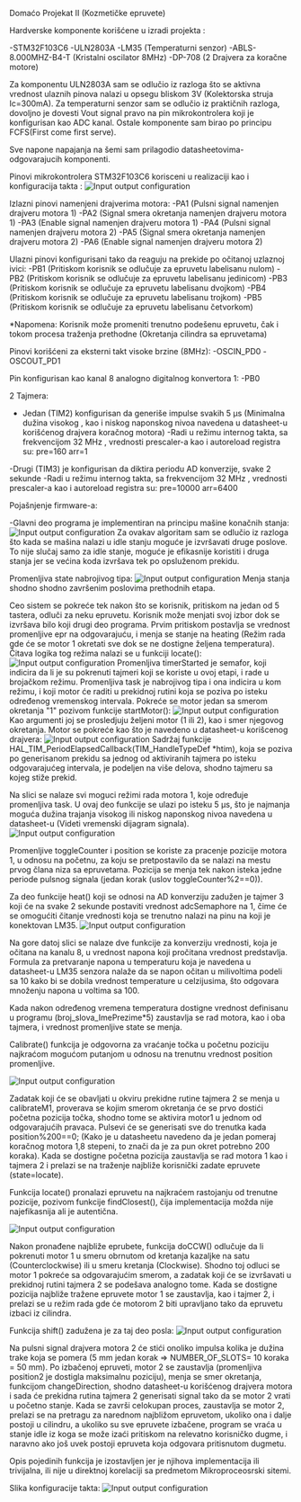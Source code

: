 Domaćo Projekat II (Kozmetičke epruvete)


Hardverske komponente korišćene u izradi projekta :

-STM32F103C6
-ULN2803A
-LM35 (Temperaturni senzor)
-ABLS-8.000MHZ-B4-T (Kristalni oscilator 8MHz)
-DP-708 (2 Drajvera za koračne motore)

Za komponentu ULN2803A sam se odlučio iz razloga što se aktivna vrednost ulaznih pinova nalazi u opsegu bliskom 3V (Kolektorska struja Ic=300mA). Za temperaturni senzor sam se odlučio iz praktičnih razloga, dovoljno je dovesti Vout signal pravo na pin mikrokontrolera koji je konfigurisan kao ADC kanal. Ostale komponente sam birao po principu FCFS(First come first serve). 

Sve napone napajanja na šemi sam prilagodio datasheetovima-odgovarajucih komponenti. 



Pinovi mikrokontrolera STM32F103C6 korisceni u realizaciji kao i konfiguracija takta :
![Input output configuration](/Images/IOC.PNG)

Izlazni pinovi namenjeni drajverima motora:
-PA1  (Pulsni signal namenjen drajveru motora 1)
-PA2  (Signal smera okretanja namenjen drajveru motora 1)
-PA3  (Enable signal namenjen drajveru motora 1)
-PA4  (Pulsni signal namenjen drajveru motora 2)
-PA5  (Signal smera okretanja namenjen drajveru motora 2)
-PA6  (Enable signal namenjen drajveru motora 2)

Ulazni pinovi konfigurisani tako da reaguju na prekide po očitanoj uzlaznoj ivici:
-PB1 (Pritiskom korisnik se odlučuje za epruvetu labelisanu nulom)
-PB2 (Pritiskom korisnik se odlučuje za epruvetu labelisanu jedinicom)
-PB3 (Pritiskom korisnik se odlučuje za epruvetu labelisanu dvojkom)
-PB4 (Pritiskom korisnik se odlučuje za epruvetu labelisanu trojkom)
-PB5 (Pritiskom korisnik se odlučuje za epruvetu labelisanu četvorkom)

*Napomena: Korisnik može promeniti trenutno podešenu epruvetu, čak i tokom procesa traženja prethodne (Okretanja cilindra sa epruvetama)


Pinovi korišćeni za eksterni takt visoke brzine (8MHz):
-OSCIN_PD0
-OSCOUT_PD1

Pin konfigurisan kao kanal 8 analogno digitalnog konvertora 1:
-PB0

2 Tajmera:
- Jedan (TIM2) konfigurisan da generiše impulse svakih 5 μs (Minimalna dužina visokog , kao i niskog naponskog nivoa navedena u datasheet-u korišćenog drajvera koračnog motora)
-Radi u režimu internog takta, sa frekvencijom 32 MHz , vrednosti prescaler-a kao i autoreload registra su:
    pre=160
    arr=1

-Drugi (TIM3) je konfigurisan da diktira periodu AD konverzije, svake 2 sekunde
-Radi u režimu internog takta, sa frekvencijom 32 MHz , vrednosti prescaler-a kao i autoreload registra su:
    pre=10000
    arr=6400



Pojašnjenje firmware-a:

-Glavni deo programa je implementiran na principu mašine konačnih stanja:
![Input output configuration](/Images/FSM.PNG)
Za ovakav algoritam sam se odlučio iz razloga što kada se mašina nalazi u idle stanju moguće je izvršavati druge poslove. To nije slučaj samo za idle stanje, moguće je efikasnije koristiti i druga stanja jer se većina koda izvršava tek po opsluženom prekidu. 

Promenljiva state nabrojivog tipa:
![Input output configuration](/Images/Estate.PNG)
Menja stanja shodno shodno završenim poslovima prethodnih etapa.

Ceo sistem se pokreće tek nakon što se korisnik, pritiskom na jedan od 5 tastera, odluči za neku epruvetu. Korisnik može menjati svoj izbor dok se izvršava bilo koji drugi deo programa. Prvim pritiskom postavlja se vrednost promenljive epr na odgovarajuću, i menja se stanje na heating (Režim rada gde će se motor 1 okretati sve dok se ne dostigne željena temperatura). Čitava logika tog režima nalazi se u funkciji locate():
![Input output configuration](/Images/Heat.PNG)
Promenljiva timerStarted je semafor, koji indicira da li je su pokrenuti tajmeri koji se koriste u ovoj etapi, i rade u brojačkom režimu. Promenljiva task je nabrojivog tipa i ona indicira u kom režimu, i koji motor će raditi u prekidnoj rutini koja se poziva po isteku određenog vremenskog intervala. Pokreće se motor jedan sa smerom okretanja "1" pozivom funkcije startMotor(): 
![Input output configuration](/Images/StartMotor.PNG)
Kao argumenti joj se prosledjuju željeni motor (1 ili 2), kao i smer njegovog okretanja. Motor se pokreće kao što je navedeno u datasheet-u korišcenog drajvera: 
![Input output configuration](/Images/MotorDriverSignalTimeDiagram.PNG)
Sadržaj funkcije HAL_TIM_PeriodElapsedCallback(TIM_HandleTypeDef *htim), koja se poziva po generisanom prekidu sa jednog od aktiviranih tajmera po isteku odgovarajućeg intervala, je podeljen na više delova, shodno tajmeru sa kojeg stiže prekid. 

Na slici se nalaze svi moguci režimi rada motora 1, koje određuje promenljiva task. U ovaj deo funkcije se ulazi po isteku 5 μs, što je najmanja moguća dužina trajanja visokog ili niskog naponskog nivoa navedena u datasheet-u (Videti vremenski dijagram signala).
![Input output configuration](/Images/Timer1Intr.PNG)


Promenljive toggleCounter i position se koriste za pracenje pozicije motora 1, u odnosu na početnu, za koju se pretpostavilo da se nalazi na mestu prvog člana niza sa epruvetama. Pozicija se menja tek nakon isteka jedne periode pulsnog signala (jedan korak (uslov toggleCounter%2==0)).


Za deo funkcije heat() koji se odnosi na AD konverziju  zadužen je tajmer 3 koji će na svake 2 sekunde postaviti vrednost adcSemaphore na 1, čime će se omogućiti čitanje vrednosti koja se trenutno nalazi na pinu na koji je konektovan LM35. 
![Input output configuration](/Images/AdcCelsius.PNG)

Na gore datoj slici se nalaze dve funkcije za konverziju vrednosti, koja je očitana na kanalu 8, u vrednost napona koji pročitana vrednost predstavlja. Formula za pretvaranje napona u temperaturu koja je navedena u datasheet-u LM35 senzora nalaže da se napon očitan u milivoltima podeli sa 10 kako bi se dobila vrednost temperature u celzijusima, što odgovara množenju napona u voltima sa 100. 

Kada nakon određenog vremena temperatura dostigne vrednost definisanu u programu (broj_slova_ImePrezime*5) zaustavlja se rad motora, kao i oba tajmera, i vrednost promenljive state se menja. 

Calibrate() funkcija je odgovorna za vraćanje točka u početnu poziciju najkraćom mogućom putanjom u odnosu na trenutnu vrednost position promenljive. 

![Input output configuration](/Images/Calibrate.PNG)

Zadatak koji će se obavljati u okviru prekidne rutine tajmera 2 se menja u calibrateM1, proverava se kojim smerom okretanja će se prvo dostići početna pozicija točka, shodno tome se aktivira motor1 u jednom od odgovarajućih pravaca. Pulsevi će se generisati sve do trenutka kada position%200==0; (Kako je u datasheetu navedeno da je jedan pomeraj koračnog motora 1,8 stepeni, to znači da je za pun okret potrebno 200 koraka). Kada se dostigne početna pozicija zaustavlja se rad motora 1 kao i tajmera 2 i prelazi se na traženje najbliže korisnički zadate epruvete (state=locate).

Funkcija locate() pronalazi epruvetu na najkraćem rastojanju od trenutne pozicije, pozivom funkcije findClosest(), čija implementacija možda nije najefikasnija ali je autentična. 

![Input output configuration](/Images/Locate.PNG)


Nakon pronađene najbliže eprubete, funkcija doCCW() odlučuje da li pokrenuti motor 1 u smeru obrnutom od kretanja kazaljke na satu (Counterclockwise) ili u smeru kretanja (Clockwise). Shodno toj odluci se motor 1 pokreće sa odgovarajućim smerom, a zadatak koji će se izvršavati u prekidnoj rutini tajmera 2 se podešava analogno tome. Kada se dostigne pozicija najbliže tražene epruvete motor 1 se zaustavlja, kao i tajmer 2, i prelazi se u režim rada gde će motorom 2 biti upravljano tako da epruvetu izbaci iz cilindra. 


Funkcija shift() zadužena je za taj deo posla:
![Input output configuration](/Images/Shift.PNG)


Na pulsni signal drajvera motora 2 će stići onoliko impulsa kolika je dužina trake koja se pomera (5 mm jedan korak => NUMBER_OF_SLOTS= 10 koraka = 50 mm). Po izbačenoj epruveti, motor 2 se zaustavlja (promenljiva position2 je dostigla maksimalnu poziciju), menja se smer okretanja, funkcijom changeDirection, shodno datasheet-u korišćenog drajvera motora i sada će prekidna rutina tajmera 2 generisati signal tako da se motor 2 vrati u početno stanje. Kada se završi celokupan proces, zaustavlja se motor 2, prelazi se na pretragu za narednom najbližom epruvetom, ukoliko ona i dalje postoji u cilindru, a ukoliko su sve epruvete izbačene, program se vraća u stanje idle iz koga se može izaći pritiskom na relevatno korisničko dugme, i naravno ako još uvek postoji epruveta koja odgovara pritisnutom dugmetu. 

Opis pojedinih funkcija je izostavljen jer  je njihova implementacija ili trivijalna, ili nije u direktnoj korelaciji sa predmetom Mikroproceosrski sitemi. 


Slika konfiguracije takta:
![Input output configuration](/Images/ClkConfig.PNG)





